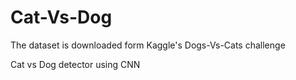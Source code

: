 # Cat-Vs-Dog
The dataset is downloaded form Kaggle's Dogs-Vs-Cats challenge

Cat vs Dog detector using CNN
